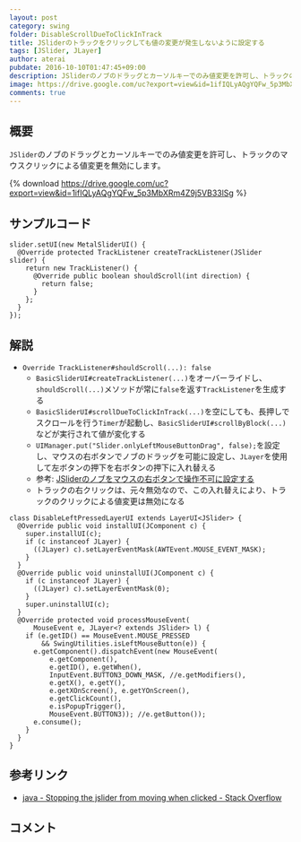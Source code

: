 ```yaml
---
layout: post
category: swing
folder: DisableScrollDueToClickInTrack
title: JSliderのトラックをクリックしても値の変更が発生しないように設定する
tags: [JSlider, JLayer]
author: aterai
pubdate: 2016-10-10T01:47:45+09:00
description: JSliderのノブのドラッグとカーソルキーでのみ値変更を許可し、トラックのマウスクリックによる値変更を無効にします。
image: https://drive.google.com/uc?export=view&id=1ifIQLyAQgYQFw_5p3MbXRm4Z9j5VB33lSg
comments: true
---
```

## 概要
`JSlider`のノブのドラッグとカーソルキーでのみ値変更を許可し、トラックのマウスクリックによる値変更を無効にします。

{% download https://drive.google.com/uc?export=view&id=1ifIQLyAQgYQFw_5p3MbXRm4Z9j5VB33lSg %}

## サンプルコード
<pre class="prettyprint"><code>slider.setUI(new MetalSliderUI() {
  @Override protected TrackListener createTrackListener(JSlider slider) {
    return new TrackListener() {
      @Override public boolean shouldScroll(int direction) {
        return false;
      }
    };
  }
});
</code></pre>

## 解説
- `Override TrackListener#shouldScroll(...): false`
    - `BasicSliderUI#createTrackListener(...)`をオーバーライドし、`shouldScroll(...)`メソッドが常に`false`を返す`TrackListener`を生成する
    - `BasicSliderUI#scrollDueToClickInTrack(...)`を空にしても、長押しでスクロールを行う`Timer`が起動し、`BasicSliderUI#scrollByBlock(...)`などが実行されて値が変化する
    - `UIManager.put("Slider.onlyLeftMouseButtonDrag", false);`を設定し、マウスの右ボタンでノブのドラッグを可能に設定し、`JLayer`を使用して左ボタンの押下を右ボタンの押下に入れ替える
    - 参考: [JSliderのノブをマウスの右ボタンで操作不可に設定する](http://ateraimemo.com/Swing/OnlyLeftMouseButtonDrag.html)
    - トラックの右クリックは、元々無効なので、この入れ替えにより、トラックのクリックによる値変更は無効になる

<!-- dummy comment line for breaking list -->

<pre class="prettyprint"><code>class DisableLeftPressedLayerUI extends LayerUI&lt;JSlider&gt; {
  @Override public void installUI(JComponent c) {
    super.installUI(c);
    if (c instanceof JLayer) {
      ((JLayer) c).setLayerEventMask(AWTEvent.MOUSE_EVENT_MASK);
    }
  }
  @Override public void uninstallUI(JComponent c) {
    if (c instanceof JLayer) {
      ((JLayer) c).setLayerEventMask(0);
    }
    super.uninstallUI(c);
  }
  @Override protected void processMouseEvent(
      MouseEvent e, JLayer&lt;? extends JSlider&gt; l) {
    if (e.getID() == MouseEvent.MOUSE_PRESSED
        &amp;&amp; SwingUtilities.isLeftMouseButton(e)) {
      e.getComponent().dispatchEvent(new MouseEvent(
          e.getComponent(),
          e.getID(), e.getWhen(),
          InputEvent.BUTTON3_DOWN_MASK, //e.getModifiers(),
          e.getX(), e.getY(),
          e.getXOnScreen(), e.getYOnScreen(),
          e.getClickCount(),
          e.isPopupTrigger(),
          MouseEvent.BUTTON3)); //e.getButton());
      e.consume();
    }
  }
}
</code></pre>

## 参考リンク
- [java - Stopping the jslider from moving when clicked - Stack Overflow](http://stackoverflow.com/questions/39904127/stopping-the-jslider-from-moving-when-clicked)

<!-- dummy comment line for breaking list -->

## コメント
